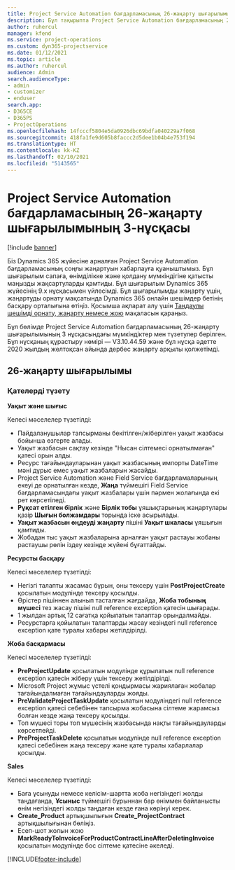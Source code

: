 ```yaml
---
title: Project Service Automation бағдарламасының 26-жаңарту шығарылымы, 3-нұсқасындағы жаңалықтар немесе өзгерістер
description: Бұл тақырыпта Project Service Automation бағдарламасының 26-жаңарту шығарылымының 3-нұсқасындағы қолжетімді мүмкіндіктер мен түзетулер берілген.
author: ruhercul
manager: kfend
ms.service: project-operations
ms.custom: dyn365-projectservice
ms.date: 01/12/2021
ms.topic: article
ms.author: ruhercul
audience: Admin
search.audienceType:
- admin
- customizer
- enduser
search.app:
- D365CE
- D365PS
- ProjectOperations
ms.openlocfilehash: 14fcccf5804e5da0926dbc69bdfa040229a7f068
ms.sourcegitcommit: 418fa1fe9d605b8faccc2d5dee1b04b4e753f194
ms.translationtype: HT
ms.contentlocale: kk-KZ
ms.lasthandoff: 02/10/2021
ms.locfileid: "5143565"
---
```

# <a name="project-service-automation-update-release-26-v3"></a>Project Service Automation бағдарламасының 26-жаңарту шығарылымының 3-нұсқасы

[!include [banner](../includes/psa-now-project-operations.md)]

Біз Dynamics 365 жүйесіне арналған Project Service Automation бағдарламасының соңғы жаңартуын хабарлауға қуаныштымыз. Бұл шығарылым сапаға, өнімділікке және қолдану мүмкіндігіне қатысты маңызды жақсартуларды қамтиды. Бұл шығарылым Dynamics 365 жүйесінің 9.x нұсқасымен үйлесімді. Бұл шығарылымды жаңарту үшін, жаңартуды орнату мақсатында Dynamics 365 онлайн шешімдер бетінің басқару орталығына өтіңіз. Қосымша ақпарат алу үшін [Таңдаулы шешімді орнату, жаңарту немесе жою](https://docs.microsoft.com/power-platform/admin/install-remove-preferred-solution) мақаласын қараңыз.

Бұл бөлімде Project Service Automation бағдарламасының 26-жаңарту шығарылымының 3 нұсқасындағы мүмкіндіктер мен түзетулер берілген. Бұл нұсқаның құрастыру нөмірі — V3.10.44.59 және бұл нұсқа әдетте 2020 жылдың желтоқсан айында дербес жаңарту арқылы қолжетімді.

## <a name="update-release-26"></a>26-жаңарту шығарылымы

### <a name="bug-fixes"></a>Қателерді түзету

**Уақыт және шығыс**

Келесі мәселелер түзетілді:

- Пайдаланушылар тапсырманы бекітілген/жіберілген уақыт жазбасы бойынша өзгерте алады.
- Уақыт жазбасын сақтау кезінде "Нысан сілтемесі орнатылмаған" қатесі орын алды.
- Ресурс тағайындауларынан уақыт жазбасының импорты DateTime мәні дұрыс емес уақыт жазбаларын жасайды.
- Project Service Automation және Field Service бағдарламаларының екеуі де орнатылған кезде, **Жаңа** түймешігі Field Service бағдарламасындағы уақыт жазбалары үшін пәрмен жолағында екі рет көрсетіледі.
- **Рұқсат етілген бірлік** және **Бірлік тобы** ұяшықтарының жаңартулары қазір **Шығын болжамдары** торында іске асырылады.
- **Уақыт жазбасын өңдеуді жаңарту** пішіні **Уақыт шкаласы** ұяшығын қамтиды.
- Жобадан тыс уақыт жазбаларына арналған уақыт растауы жобаны растаушы рөлін іздеу кезінде жүйені бұғаттайды.

**Ресурсты басқару**

Келесі мәселелер түзетілді:

- Негізгі талапты жасамас бұрын, оны тексеру үшін **PostProjectCreate** қосылатын модулінде тексеру қосылды.
- Өрістер пішіннен алынып тасталған жағдайда, **Жоба тобының мүшесі** тез жасау пішіні null reference exception қатесін шығарады.
- 1 жылдан артық 12 сағатқа қойылатын талаптар орындалмайды.
- Ресурстарға қойылатын талаптарды жасау кезіндегі null reference exception қате туралы хабары жетілдірілді.

**Жоба басқармасы**

Келесі мәселелер түзетілді:

- **PreProjectUpdate** қосылатын модулінде құрылатын null reference exception қатесін жіберу үшін тексеру жетілдірілді.
- Microsoft Project жұмыс үстелі қондырмасы жариялаған жобалар тағайындалмаған тағайындауларды жояды.
- **PreValidateProjectTaskUpdate** қосылатын модуліндегі null reference exception қатесі себебінен тапсырма жобасына сілтеме жарамсыз болған кезде жаңа тексеру қосылды.
- Топ мүшесі торы топ мүшесінің жазбасында нақты тағайындауларды көрсетпейді.
- **PreProjectTaskDelete** қосылатын модулінде null reference exception қатесі себебінен жаңа тексеру және қате туралы хабарлалар қосылды.

**Sales**

Келесі мәселелер түзетілді:

- Баға ұсынуды немесе келісім-шартта жоба негізіндегі жолды таңдағанда, **Ұсыныс** түймешігі бұрыннан бар өніммен байланысты өнім негізіндегі жолды таңдаған кезде ғана көрінуі керек.
- **Create_Product** артықшылығын **Create_ProjectContract** артықшылығынан бөліңіз.
- Есеп-шот жолын жою **MarkReadyToInvoiceForProductContractLineAfterDeletingInvoice** қосылатын модулінде бос сілтеме қатесіне әкеледі.


[!INCLUDE[footer-include](../includes/footer-banner.md)]